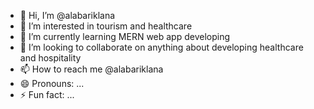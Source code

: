 - 👋 Hi, I’m @alabariklana
- 👀 I’m interested in tourism and healthcare
- 🌱 I’m currently learning MERN web app developing
- 💞️ I’m looking to collaborate on anything about developing healthcare and hospitality 
- 📫 How to reach me @alabariklana
- 😄 Pronouns: ...
- ⚡ Fun fact: ...

<!---
alabariklana/alabariklana is a ✨ special ✨ repository because its `README.md` (this file) appears on your GitHub profile.
You can click the Preview link to take a look at your changes.
--->
